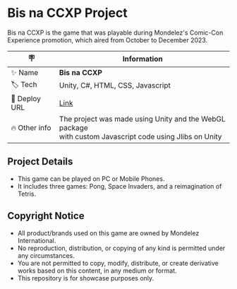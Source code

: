 # Bis na CCXP Project

Bis na CCXP is the game that was playable during Mondelez's Comic-Con Experience promotion, which aired from October to December 2023.

| :placard:  |  Information   |
| -------------  | --- |
| :sparkles: Name        | **Bis na CCXP** |
| :label: Tech | Unity, C#, HTML, CSS, Javascript |
| :rocket: Deploy URL         | [Link](https://antoniocrorusso.github.io/BisNaCCXP/) |
| :fire: Other info     | The project was made using Unity and the WebGL package </br> with custom Javascript code using Jlibs on Unity |

## Project Details

- This game can be played on PC or Mobile Phones.
- It includes three games: Pong, Space Invaders, and a reimagination of Tetris.

## Copyright Notice
- All product/brands used on this game are owned by Mondelez International.
- No reproduction, distribution, or copying of any kind is permitted under any circumstances.
- You are not permitted to copy, modify, distribute, or create derivative works based on this content, in any medium or format.
- This repository is for showcase purposes only.
